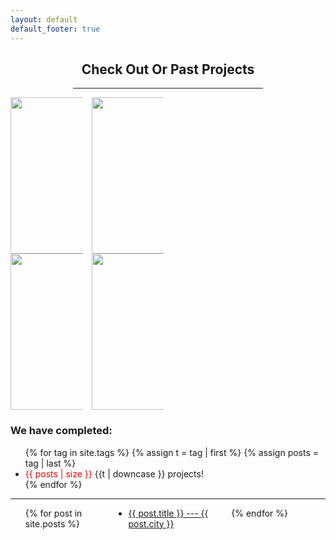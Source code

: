 ```yaml
---
layout: default
default_footer: true
---
```


<div style="padding: 0 100 0 100;">
  <h2 style="text-align: center;">Check Out Or Past Projects</h2>
  <hr>
</div>

<div class="past_projects">

<div style="align: right;">
  <div style="column-count: 4; padding: 0 0 0 0">

   <img src="{{ site.url }}/assets/images/Unsorted/20181210_161556.jpg" alt="" height="250px" width="250px"/>

   <img src="{{ site.url }}/assets/images/Unsorted/20190314_142645.jpg" alt="" height="250px" width="250px"/>

   <img src="{{ site.url }}/assets/projects/Mayfield-08-19/IMG_20190807_095918.jpg" alt="" height="250px" width="250px"/>

   <img src="{{ site.url }}/assets/projects/Mayfield-08-19/mayfield_007_19_08.jpg" alt="" height="250px" width="250px"/>

  </div>
</div>

  <h3>We have completed:</h3>
  <ul class="tags">
    {% for tag in site.tags %}
      {% assign t = tag | first %}
      {% assign posts = tag | last %}
      <li><span style="color: #ff0000;">{{ posts | size }}</span> {{t | downcase }} projects!</li>
    {% endfor %}
  </ul>

  <hr>

  <ul style="column-count: 3;">
    {% for post in site.posts %}
      <li>
        <a href="{{ post.url }}">{{ post.title }} --- {{ post.city }}</a>
      </li>
    {% endfor %}
  </ul>

</div>
